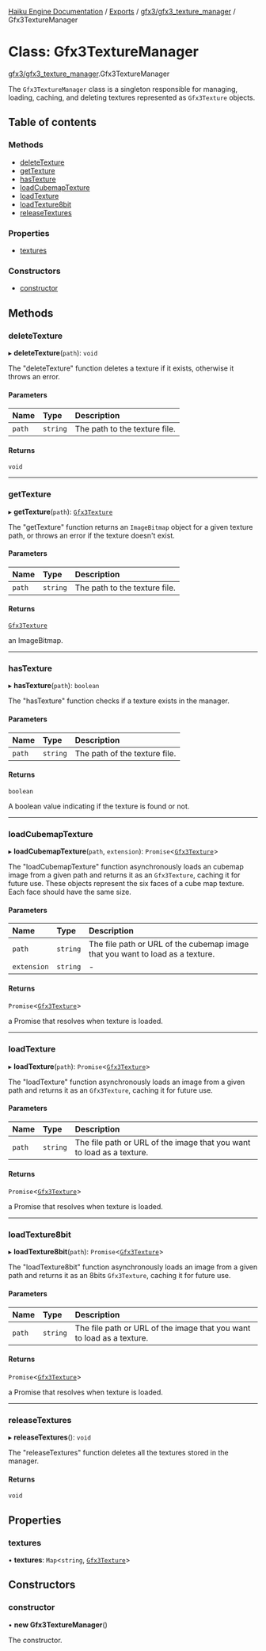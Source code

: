 [Haiku Engine Documentation](../README.md) / [Exports](../modules.md) / [gfx3/gfx3\_texture\_manager](../modules/gfx3_gfx3_texture_manager.md) / Gfx3TextureManager

# Class: Gfx3TextureManager

[gfx3/gfx3_texture_manager](../modules/gfx3_gfx3_texture_manager.md).Gfx3TextureManager

The `Gfx3TextureManager` class is a singleton responsible for managing, loading, caching, and deleting
textures represented as `Gfx3Texture` objects.

## Table of contents

### Methods

- [deleteTexture](gfx3_gfx3_texture_manager$Gfx3TextureManager.md#deletetexture)
- [getTexture](gfx3_gfx3_texture_manager$Gfx3TextureManager.md#gettexture)
- [hasTexture](gfx3_gfx3_texture_manager$Gfx3TextureManager.md#hastexture)
- [loadCubemapTexture](gfx3_gfx3_texture_manager$Gfx3TextureManager.md#loadcubemaptexture)
- [loadTexture](gfx3_gfx3_texture_manager$Gfx3TextureManager.md#loadtexture)
- [loadTexture8bit](gfx3_gfx3_texture_manager$Gfx3TextureManager.md#loadtexture8bit)
- [releaseTextures](gfx3_gfx3_texture_manager$Gfx3TextureManager.md#releasetextures)

### Properties

- [textures](gfx3_gfx3_texture_manager$Gfx3TextureManager.md#textures)

### Constructors

- [constructor](gfx3_gfx3_texture_manager$Gfx3TextureManager.md#constructor)

## Methods

### deleteTexture

▸ **deleteTexture**(`path`): `void`

The "deleteTexture" function deletes a texture if it exists, otherwise it throws an error.

#### Parameters

| Name | Type | Description |
| :------ | :------ | :------ |
| `path` | `string` | The path to the texture file. |

#### Returns

`void`

___

### getTexture

▸ **getTexture**(`path`): [`Gfx3Texture`](../interfaces/gfx3_gfx3_texture$Gfx3Texture.md)

The "getTexture" function returns an `ImageBitmap` object for a given texture path, or throws an
error if the texture doesn't exist.

#### Parameters

| Name | Type | Description |
| :------ | :------ | :------ |
| `path` | `string` | The path to the texture file. |

#### Returns

[`Gfx3Texture`](../interfaces/gfx3_gfx3_texture$Gfx3Texture.md)

an ImageBitmap.

___

### hasTexture

▸ **hasTexture**(`path`): `boolean`

The "hasTexture" function checks if a texture exists in the manager.

#### Parameters

| Name | Type | Description |
| :------ | :------ | :------ |
| `path` | `string` | The path of the texture file. |

#### Returns

`boolean`

A boolean value indicating if the texture is found or not.

___

### loadCubemapTexture

▸ **loadCubemapTexture**(`path`, `extension`): `Promise`<[`Gfx3Texture`](../interfaces/gfx3_gfx3_texture$Gfx3Texture.md)\>

The "loadCubemapTexture" function asynchronously loads an cubemap image from a given path and returns it as an
`Gfx3Texture`, caching it for future use.
These objects represent the six faces of a cube map texture. Each face should have the same
size.

#### Parameters

| Name | Type | Description |
| :------ | :------ | :------ |
| `path` | `string` | The file path or URL of the cubemap image that you want to load as a texture. |
| `extension` | `string` | - |

#### Returns

`Promise`<[`Gfx3Texture`](../interfaces/gfx3_gfx3_texture$Gfx3Texture.md)\>

a Promise that resolves when texture is loaded.

___

### loadTexture

▸ **loadTexture**(`path`): `Promise`<[`Gfx3Texture`](../interfaces/gfx3_gfx3_texture$Gfx3Texture.md)\>

The "loadTexture" function asynchronously loads an image from a given path and returns it as an
`Gfx3Texture`, caching it for future use.

#### Parameters

| Name | Type | Description |
| :------ | :------ | :------ |
| `path` | `string` | The file path or URL of the image that you want to load as a texture. |

#### Returns

`Promise`<[`Gfx3Texture`](../interfaces/gfx3_gfx3_texture$Gfx3Texture.md)\>

a Promise that resolves when texture is loaded.

___

### loadTexture8bit

▸ **loadTexture8bit**(`path`): `Promise`<[`Gfx3Texture`](../interfaces/gfx3_gfx3_texture$Gfx3Texture.md)\>

The "loadTexture8bit" function asynchronously loads an image from a given path and returns it as an
8bits `Gfx3Texture`, caching it for future use.

#### Parameters

| Name | Type | Description |
| :------ | :------ | :------ |
| `path` | `string` | The file path or URL of the image that you want to load as a texture. |

#### Returns

`Promise`<[`Gfx3Texture`](../interfaces/gfx3_gfx3_texture$Gfx3Texture.md)\>

a Promise that resolves when texture is loaded.

___

### releaseTextures

▸ **releaseTextures**(): `void`

The "releaseTextures" function deletes all the textures stored in the manager.

#### Returns

`void`

## Properties

### textures

• **textures**: `Map`<`string`, [`Gfx3Texture`](../interfaces/gfx3_gfx3_texture$Gfx3Texture.md)\>

## Constructors

### constructor

• **new Gfx3TextureManager**()

The constructor.
